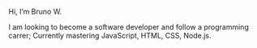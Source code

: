 Hi, I’m Bruno W.

I am looking to become a software developer and follow a programming carrer;
Currently mastering JavaScript, HTML, CSS, Node.js.
